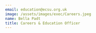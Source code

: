 ```yaml
---
email: education@ecsu.org.uk
image: /assets/images/exec/Careers.jpeg
name: Bella Padt 
title: Careers & Education Officer
---
```


